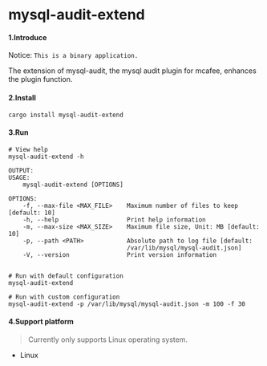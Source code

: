 # mysql-audit-extend

#### 1.Introduce
Notice: `This is a binary application.`

The extension of mysql-audit, the mysql audit plugin for mcafee, enhances the plugin function.

#### 2.Install
```shell
cargo install mysql-audit-extend
```

#### 3.Run
```shell
# View help
mysql-audit-extend -h

OUTPUT:
USAGE:
    mysql-audit-extend [OPTIONS]

OPTIONS:
    -f, --max-file <MAX_FILE>    Maximum number of files to keep [default: 10]
    -h, --help                   Print help information
    -m, --max-size <MAX_SIZE>    Maximum file size, Unit: MB [default: 10]
    -p, --path <PATH>            Absolute path to log file [default:
                                 /var/lib/mysql/mysql-audit.json]
    -V, --version                Print version information


# Run with default configuration
mysql-audit-extend

# Run with custom configuration
mysql-audit-extend -p /var/lib/mysql/mysql-audit.json -m 100 -f 30
```

#### 4.Support platform
> Currently only supports Linux operating system.

* Linux